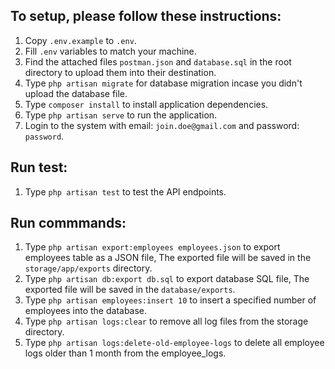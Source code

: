 ## To setup, please follow these instructions:

1. Copy `.env.example` to `.env`.
2. Fill `.env` variables to match your machine.
3. Find the attached files `postman.json` and `database.sql` in the root directory to upload them into their destination.
4. Type `php artisan migrate` for database migration incase you didn't upload the database file.
5. Type `composer install` to install application dependencies.
6. Type `php artisan serve` to run the application.
7. Login to the system with email: `join.doe@gmail.com` and password: `password`.

## Run test:

1. Type `php artisan test` to test the API endpoints.

## Run commmands:

1. Type `php artisan export:employees employees.json` to export employees table as a JSON file, The exported file will be saved in the `storage/app/exports` directory.
2. Type `php artisan db:export db.sql` to export database SQL file, The exported file will be saved in the `database/exports`.
3. Type `php artisan employees:insert 10` to insert a specified number of employees into the database.
4. Type `php artisan logs:clear` to remove all log files from the storage directory.
5. Type `php artisan logs:delete-old-employee-logs` to delete all employee logs older than 1 month from the employee_logs.
